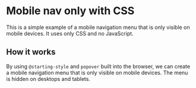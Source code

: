 # Mobile nav only with CSS

This is a simple example of a mobile navigation menu that is only visible on mobile devices. It uses only CSS and no JavaScript.

## How it works

By using `@starting-style` and `popover` built into the browser, we can create a mobile navigation menu that is only visible on mobile devices. The menu is hidden on desktops and tablets.
